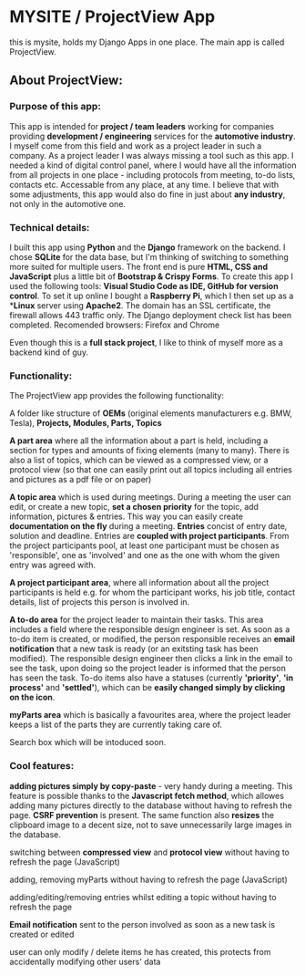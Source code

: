 # MYSITE / ProjectView App

this is mysite, holds my Django Apps in one place. The main app is called ProjectView.

## About ProjectView:

### Purpose of this app:

This app is intended for **project / team leaders** working for companies providing **development / engineering** services for the **automotive industry**. I myself come from this field and work as a project leader in such a company. As a project leader I was always missing a tool such as this app. I needed a kind of digital control panel, where I would have all the information from all projects in one place - including protocols from meeting, to-do lists, contacts etc. Accessable from any place, at any time. I believe that with some adjustments, this app would also do fine in just about **any industry**, not only in the automotive one.

### Technical details:

I built this app using **Python** and the **Django** framework on the backend. I chose **SQLite** for the data base, but I'm thinking of switching to something more suited for multiple users. The front end is pure **HTML, CSS and JavaScript** plus a little bit of **Bootstrap & Crispy Forms**. To create this app I used the following tools: **Visual Studio Code as IDE, GitHub for version control**. To set it up online I bought a **Raspberry Pi**, which I then set up as a ***Linux** server using **Apache2**. The domain has an SSL certificate, the firewall allows 443 traffic only. The Django deployment check list has been completed. Recomended browsers: Firefox and Chrome

Even though this is a **full stack project**, I like to think of myself more as a backend kind of guy.

### Functionality:

The ProjectView app provides the following functionality:

A folder like structure of **OEMs** (original elements manufacturers e.g. BMW, Tesla), **Projects, Modules, Parts, Topics**

**A part area** where all the information about a part is held, including a section for types and amounts of fixing elements (many to many). There is also a list of topics, which can be viewed as a compressed view, or a protocol view (so that one can easily print out all topics including all entries and pictures as a pdf file or on paper)

**A topic area** which is used during meetings. During a meeting the user can edit, or create a new topic, **set a chosen priority** for the topic, add information, pictures & entries. This way you can easily create **documentation on the fly** during a meeting. **Entries** concist of entry date, solution and deadline. Entries are **coupled with project participants**. From the project participants pool, at least one participant must be chosen as 'responsible', one as 'involved' and one as the one with whom the given entry was agreed with.

**A project participant area**, where all information about all the project participants is held e.g. for whom the participant works, his job title, contact details, list of projects this person is involved in.

**A to-do area** for the project leader to maintain their tasks. This area includes a field where the responsible design engineer is set. As soon as a to-do item is created, or modified, the person responsible receives an **email notification** that a new task is ready (or an exitsting task has been modified). The responsible design engineer then clicks a link in the email to see the task, upon doing so the project leader is informed that the person has seen the task. To-do items also have a statuses (currently **'priority'**, **'in process'** and **'settled'**), which can be **easily changed simply by clicking on the icon**.

**myParts area** which is basically a favourites area, where the project leader keeps a list of the parts they are currently taking care of.

Search box which will be intoduced soon.

### Cool features:

**adding pictures simply by copy-paste** - very handy during a meeting. This feature is possible thanks to the **Javascript fetch method**, which allowes adding many pictures directly to the database without having to refresh the page. **CSRF prevention** is present. The same function also **resizes** the clipboard image to a decent size, not to save unnecessarily large images in the database.

switching between **compressed view** and **protocol view** without having to refresh the page (JavaScript)

adding, removing myParts without having to refresh the page (JavaScript)

adding/editing/removing entries whilst editing a topic without having to refresh the page

**Email notification** sent to the person involved as soon as a new task is created or edited

user can only modify / delete items he has created, this protects from accidentally modifying other users' data
